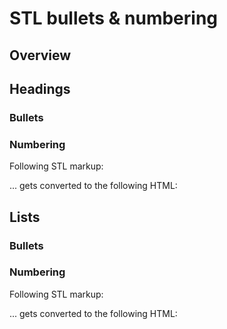 # STL bullets & numbering

## Overview

## Headings

### Bullets

### Numbering

Following STL markup:

<script src="http://gist-it.appspot.com/github/opentext/storyteller/blob/master/docplatform/distribution/py/pfdesigns/docbuilder/numbering/headings.xml"></script>

... gets converted to the following HTML:

<script async src="//jsfiddle.net/filodej/186t94Lx/embed/result,html,css/"></script>

## Lists

### Bullets

### Numbering

Following STL markup:

<script src="http://gist-it.appspot.com/github/opentext/storyteller/blob/master/docplatform/distribution/py/pfdesigns/docbuilder/numbering/lists.xml"></script>

... gets converted to the following HTML:

<script async src="//jsfiddle.net/filodej/ksshewmL/embed/result,html,css/"></script>


